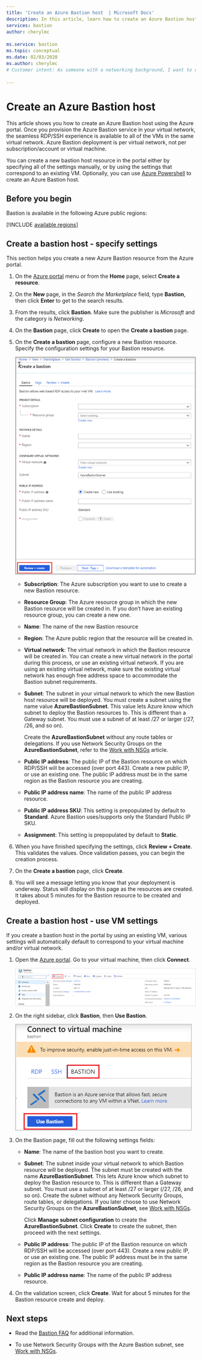 ```yaml
---
title: 'Create an Azure Bastion host  | Microsoft Docs'
description: In this article, learn how to create an Azure Bastion host
services: bastion
author: cherylmc

ms.service: bastion
ms.topic: conceptual
ms.date: 02/03/2020
ms.author: cherylmc
# Customer intent: As someone with a networking background, I want to create an Azure Bastion host.

---
```


# Create an Azure Bastion host

This article shows you how to create an Azure Bastion host using the Azure portal. Once you provision the Azure Bastion service in your virtual network, the seamless RDP/SSH experience is available to all of the VMs in the same virtual network. Azure Bastion deployment is per virtual network, not per subscription/account or virtual machine.

You can create a new bastion host resource in the portal either by specifying all of the settings manually, or by using the settings that correspond to an existing VM. Optionally, you can use [Azure Powershell](bastion-create-host-powershell.md) to create an Azure Bastion host.

## Before you begin

Bastion is available in the following Azure public regions:

[!INCLUDE [available regions](../../includes/bastion-regions-include.md)]

## <a name="createhost"></a>Create a bastion host - specify settings

This section helps you create a new Azure Bastion resource from the Azure portal.

1. On the [Azure portal](https://portal.azure.com) menu or from the **Home** page, select **Create a resource**.

1. On the **New** page, in the *Search the Marketplace* field, type **Bastion**, then click **Enter** to get to the search results.

1. From the results, click **Bastion**. Make sure the publisher is *Microsoft* and the category is *Networking*.

1. On the **Bastion** page, click **Create** to open the **Create a bastion** page.

1. On the **Create a bastion** page, configure a new Bastion resource. Specify the configuration settings for your Bastion resource.

    ![create a bastion](./media/bastion-create-host-portal/settings.png)

    * **Subscription**: The Azure subscription you want to use to create a new Bastion resource.
    * **Resource Group**: The Azure resource group in which the new Bastion resource will be created in. If you don’t have an existing resource group, you can create a new one.
    * **Name**: The name of the new Bastion resource
    * **Region**: The Azure public region that the resource will be created in.
    * **Virtual network**: The virtual network in which the Bastion resource will be created in. You can create a new virtual network in the portal during this process, or use an existing virtual network. If you are using an existing virtual network, make sure the existing virtual network has enough free address space to accommodate the Bastion subnet requirements.
    * **Subnet**: The subnet in your virtual network to which the new Bastion host resource will be deployed. You must create a subnet using the name value **AzureBastionSubnet**. This value lets Azure know which subnet to deploy the Bastion resources to. This is different than a Gateway subnet. You must use a subnet of at least /27 or larger (/27, /26, and so on).
    
       Create the **AzureBastionSubnet** without any route tables or delegations. If you use Network Security Groups on the **AzureBastionSubnet**, refer to the [Work with NSGs](bastion-nsg.md) article.
    * **Public IP address**: The public IP of the Bastion resource on which RDP/SSH will be accessed (over port 443). Create a new public IP, or use an existing one. The public IP address must be in the same region as the Bastion resource you are creating.
    * **Public IP address name**: The name of the public IP address resource.
    * **Public IP address SKU**: This setting is prepopulated by default to **Standard**. Azure Bastion uses/supports only the Standard Public IP SKU.
    * **Assignment**: This setting is prepopulated by default to **Static**.

1. When you have finished specifying the settings, click **Review + Create**. This validates the values. Once validation passes, you can begin the creation process.
1. On the **Create a bastion** page, click **Create**.
1. You will see a message letting you know that your deployment is underway. Status will display on this page as the resources are created. It takes about 5 minutes for the Bastion resource to be created and deployed.

## <a name="createvmset"></a>Create a bastion host - use VM settings

If you create a bastion host in the portal by using an existing VM, various settings will automatically default to correspond to your virtual machine and/or virtual network.

1. Open the [Azure portal](https://portal.azure.com). Go to your virtual machine, then click **Connect**.

   ![VM Connect](./media/bastion-create-host-portal/vmsettings.png)
1. On the right sidebar, click **Bastion**, then **Use Bastion**.

   ![Bastion](./media/bastion-create-host-portal/vmbastion.png)
1. On the Bastion page, fill out the following settings fields:

   * **Name**: The name of the bastion host you want to create.
   * **Subnet**: The subnet inside your virtual network to which Bastion resource will be deployed. The subnet must be created with the name **AzureBastionSubnet**. This lets Azure know which subnet to deploy the Bastion resource to. This is different than a Gateway subnet. You must use a subnet of at least /27 or larger (/27, /26, and so on). Create the subnet without any Network Security Groups, route tables, or delegations. If you later choose to use Network Security Groups on the **AzureBastionSubnet**, see [Work with NSGs](bastion-nsg.md).
   
     Click **Manage subnet configuration** to create the **AzureBastionSubnet**.  Click **Create** to create the subnet, then proceed with the next settings.
   * **Public IP address**: The public IP of the Bastion resource on which RDP/SSH will be accessed (over port 443). Create a new public IP, or use an existing one. The public IP address must be in the same region as the Bastion resource you are creating.
   * **Public IP address name**: The name of the public IP address resource.
1. On the validation screen, click **Create**. Wait for about 5 minutes for the Bastion resource create and deploy.

## Next steps

* Read the [Bastion FAQ](bastion-faq.md) for additional information.

* To use Network Security Groups with the Azure Bastion subnet, see [Work with NSGs](bastion-nsg.md).